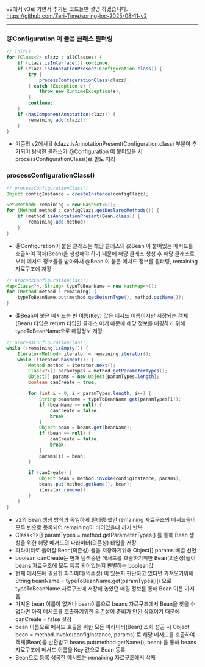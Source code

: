 v2에서 v3로 가면서 추가된 코드들만 설명 하겠습니다.
<br>
https://github.com/Zeri-Time/spring-ioc-2025-08-11-v2

---

### @Configuration 이 붙은 클래스 필터링

```java
// init()
for (Class<?> clazz : allClasses) {
    if (clazz.isInterface()) continue;
    if (clazz.isAnnotationPresent(Configuration.class)) {
        try {
            processConfigurationClass(clazz);
        } catch (Exception e) {
            throw new RuntimeException(e);
        }
        continue;
    }
    if (hasComponentAnnotation(clazz)) {
        remaining.add(clazz);
    }
}
```

- 기존의 v2에서 if (clazz.isAnnotationPresent(Configuration.class) 부분이 추가되어
  탐색한 클래스가 @Configuration 이 붙어있을 시
  processConfigurationClass()로 별도 처리

### processConfigurationClass()

```java
// processConfigurationClass()
Object configInstance = createInstance(configClazz);

Set<Method> remaining = new HashSet<>();
for (Method method : configClazz.getDeclaredMethods()) {
    if (method.isAnnotationPresent(Bean.class)) {
        remaining.add(method);
    }
}
```

- @Configuration이 붙은 클래스는 해당 클레스의 @Bean 이 붙어있는 메서드를 호출하여 객체(Bean)을 생성해야 하기 때문에 해당 클래스 생성 후 해당 클래스로부터 메서드 정보들을 받아와서 @Bean 이 붙은 메서드 정보를 필터링, remaining 자료구조에 저장

```java
// processConfigurationClass()
Map<Class<?>, String> typeToBeanName = new HashMap<>();
for (Method method : remaining) {
    typeToBeanName.put(method.getReturnType(), method.getName());
}
```

- @Bean이 붙은 메서드는 빈 이름(Key) 값은 메서드 이름이지만 저장되는 객체(Bean) 타입은 return 타입인 클래스 이기 때문에 해당 정보를 매핑하기 위해 typeToBeanName으로 매핑정보 저장

```java
// processConfigurationClass()
while (!remaining.isEmpty()) {
    Iterator<Method> iterator = remaining.iterator();
    while (iterator.hasNext()) {
        Method method = iterator.next();
        Class<?>[] paramTypes = method.getParameterTypes();
        Object[] params = new Object[paramTypes.length];
        boolean canCreate = true;

        for (int i = 0; i < paramTypes.length; i++) {
            String beanName = typeToBeanName.get(paramTypes[i]);
            if (beanName == null) {
                canCreate = false;
                break;
            }
            Object bean = beans.get(beanName);
            if (bean == null) {
                canCreate = false;
                break;
            }
            params[i] = bean;
        }

        if (canCreate) {
            Object bean = method.invoke(configInstance, params);
            beans.put(method.getName(), bean);
            iterator.remove();
        }
    }
}
```

- v2의 Bean 생성 방식과 동일하게 필터링 했던 remaining 자료구조의 메서드들이 모두 빈으로 등록되어 remaining이 비어있을때 까지 반복
- Class<?>[] paramTypes = method.getParameterTypes() 를 통해 Bean 생성을 위한 해당 메서드의 파라미터(의존성) 타입을 저장
- 파라미터로 들어갈 Bean(의존성) 들을 저장하기위해 Object[] params 배열 선언
- boolean canCreate는 현재 탐색중인 메서드를 호출하기위한 Bean(의존성)들이 beans 자료구조에 모두 등록 되어있는지 판별하는 boolean값
- 현재 메서드에 필요한 파라미터(의존성) 이 있는지 판단하고 있다면 가져오기위해 String beanName = typeToBeanName.get(paramTypes[i]) 으로 typeToBeanName 자료구조에 저장해 놓았던 매핑 정보를 통해 Bean 이름 가져옴
- 가져온 bean 이름이 없거나 bean이름으로 beans 자료구조에서 Bean을 찾을 수 없다면 아직 메서드를 호출하기위한 의존성이 준비가 안된 상태이기 때문에 canCreate = false 설정
- bean 이름으로 메서드 호출을 위한 모든 파라미터(Bean) 조회 성공 시 Object bean = method.invoke(configInstance, params) 로 해당 메서드를 호출하여 객체(Bean)을 반환받고 beans.put(method.getName(), bean) 을 통해 beans 자료구조에 메서드 이름을 Key 값으로 Bean 등록
- Bean으로 등록 성공한 메서드는 remaining 자료구조에서 삭제
